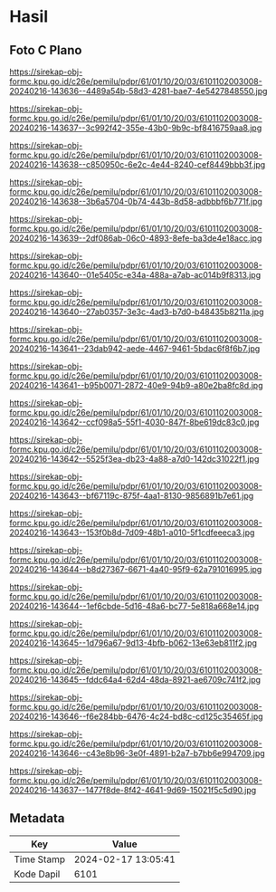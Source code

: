 # Hasil

## Foto C Plano

https://sirekap-obj-formc.kpu.go.id/c26e/pemilu/pdpr/61/01/10/20/03/6101102003008-20240216-143636--4489a54b-58d3-4281-bae7-4e5427848550.jpg

https://sirekap-obj-formc.kpu.go.id/c26e/pemilu/pdpr/61/01/10/20/03/6101102003008-20240216-143637--3c992f42-355e-43b0-9b9c-bf8416759aa8.jpg

https://sirekap-obj-formc.kpu.go.id/c26e/pemilu/pdpr/61/01/10/20/03/6101102003008-20240216-143638--c850950c-6e2c-4e44-8240-cef8449bbb3f.jpg

https://sirekap-obj-formc.kpu.go.id/c26e/pemilu/pdpr/61/01/10/20/03/6101102003008-20240216-143638--3b6a5704-0b74-443b-8d58-adbbbf6b771f.jpg

https://sirekap-obj-formc.kpu.go.id/c26e/pemilu/pdpr/61/01/10/20/03/6101102003008-20240216-143639--2df086ab-06c0-4893-8efe-ba3de4e18acc.jpg

https://sirekap-obj-formc.kpu.go.id/c26e/pemilu/pdpr/61/01/10/20/03/6101102003008-20240216-143640--01e5405c-e34a-488a-a7ab-ac014b9f8313.jpg

https://sirekap-obj-formc.kpu.go.id/c26e/pemilu/pdpr/61/01/10/20/03/6101102003008-20240216-143640--27ab0357-3e3c-4ad3-b7d0-b48435b8211a.jpg

https://sirekap-obj-formc.kpu.go.id/c26e/pemilu/pdpr/61/01/10/20/03/6101102003008-20240216-143641--23dab942-aede-4467-9461-5bdac6f8f6b7.jpg

https://sirekap-obj-formc.kpu.go.id/c26e/pemilu/pdpr/61/01/10/20/03/6101102003008-20240216-143641--b95b0071-2872-40e9-94b9-a80e2ba8fc8d.jpg

https://sirekap-obj-formc.kpu.go.id/c26e/pemilu/pdpr/61/01/10/20/03/6101102003008-20240216-143642--ccf098a5-55f1-4030-847f-8be619dc83c0.jpg

https://sirekap-obj-formc.kpu.go.id/c26e/pemilu/pdpr/61/01/10/20/03/6101102003008-20240216-143642--5525f3ea-db23-4a88-a7d0-142dc31022f1.jpg

https://sirekap-obj-formc.kpu.go.id/c26e/pemilu/pdpr/61/01/10/20/03/6101102003008-20240216-143643--bf67119c-875f-4aa1-8130-9856891b7e61.jpg

https://sirekap-obj-formc.kpu.go.id/c26e/pemilu/pdpr/61/01/10/20/03/6101102003008-20240216-143643--153f0b8d-7d09-48b1-a010-5f1cdfeeeca3.jpg

https://sirekap-obj-formc.kpu.go.id/c26e/pemilu/pdpr/61/01/10/20/03/6101102003008-20240216-143644--b8d27367-6671-4a40-95f9-62a791016995.jpg

https://sirekap-obj-formc.kpu.go.id/c26e/pemilu/pdpr/61/01/10/20/03/6101102003008-20240216-143644--1ef6cbde-5d16-48a6-bc77-5e818a668e14.jpg

https://sirekap-obj-formc.kpu.go.id/c26e/pemilu/pdpr/61/01/10/20/03/6101102003008-20240216-143645--1d796a67-9d13-4bfb-b062-13e63eb811f2.jpg

https://sirekap-obj-formc.kpu.go.id/c26e/pemilu/pdpr/61/01/10/20/03/6101102003008-20240216-143645--fddc64a4-62d4-48da-8921-ae6709c741f2.jpg

https://sirekap-obj-formc.kpu.go.id/c26e/pemilu/pdpr/61/01/10/20/03/6101102003008-20240216-143646--f6e284bb-6476-4c24-bd8c-cd125c35465f.jpg

https://sirekap-obj-formc.kpu.go.id/c26e/pemilu/pdpr/61/01/10/20/03/6101102003008-20240216-143646--c43e8b96-3e0f-4891-b2a7-b7bb6e994709.jpg

https://sirekap-obj-formc.kpu.go.id/c26e/pemilu/pdpr/61/01/10/20/03/6101102003008-20240216-143637--1477f8de-8f42-4641-9d69-15021f5c5d90.jpg


## Metadata

| Key        | Value               |
| ---------- | ------------------- |
| Time Stamp | 2024-02-17 13:05:41 |
| Kode Dapil | 6101                |



